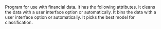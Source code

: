 Program for use with financial data. It has the following attributes. 
It cleans the data with a user interface option or automatically. 
It bins the data with a user interface option or automatically. It picks the best model for classification. 
